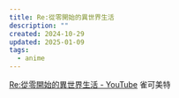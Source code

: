 ```yaml
---
title: Re:從零開始的異世界生活
description: ""
created: 2024-10-29
updated: 2025-01-09
tags:
  - anime
---
```


[Re:從零開始的異世界生活 - YouTube](https://www.youtube.com/playlist?list=PLA7wvGMXTOLvjESEdh4AhWUtGPPu4QuZw) 雀可美特
